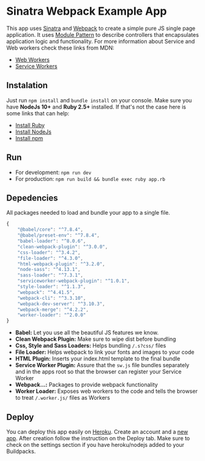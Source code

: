 # Sinatra Webpack Example App

This app uses [Sinatra](http://sinatra-org-book.herokuapp.com/) and [Webpack](https://webpack.js.org/guides/)
to create a simple pure JS single page application. It uses [Module Pattern](https://dev.to/tomekbuszewski/module-pattern-in-javascript-56jm) to describe controllers that encapsulates application logic and functionality. For more information about Service and Web workers check these links from MDN:
- [Web Workers](https://developer.mozilla.org/en-US/docs/Web/API/Web_Workers_API/Using_web_workers)
- [Service Workers](https://developer.mozilla.org/en-US/docs/Web/API/Service_Worker_API/Using_Service_Workers)

## Instalation
Just run ```npm install``` and ```bundle install``` on your console. Make sure you have **NodeJs 10+** and **Ruby 2.5+** installed. If that's not the case here is some links that can help:
- [Install Ruby](https://www.ruby-lang.org/en/documentation/installation/)
- [Install NodeJs](https://nodejs.org/en/)
- [Install npm](https://www.npmjs.com/get-npm)

## Run
- For development: ```npm run dev```
- For production: ```npm run build && bundle exec ruby app.rb```

## Depedencies
All packages needed to load and bundle your app to a single
file.
```javascript
{
	"@babel/core": "^7.8.4",
	"@babel/preset-env": "^7.8.4",
	"babel-loader": "^8.0.6",
	"clean-webpack-plugin": "^3.0.0",
	"css-loader": "^3.4.2",
	"file-loader": "^4.3.0",
	"html-webpack-plugin": "^3.2.0",
	"node-sass": "^4.13.1",
	"sass-loader": "^7.3.1",
	"serviceworker-webpack-plugin": "^1.0.1",
	"style-loader": "^1.1.3",
	"webpack": "^4.41.5",
	"webpack-cli": "^3.3.10",
	"webpack-dev-server": "^3.10.3",
	"webpack-merge": "^4.2.2",
	"worker-loader": "^2.0.0"
}
 ```
- **Babel:** Let you use all the beautiful JS features we know.
- **Clean Webpack Plugin:** Make sure to wipe dist before bundling
- **Css, Style and Sass Loaders:** Helps bundling ```/.s?css/``` files
- **File Loader:** Helps webpack to link your fonts and images to your code
- **HTML Plugin:** Inserts your index.html template to the final bundle
- **Service Worker Plugin:** Assure that the ```sw.js``` file bundles separately and in the apps root so that the browser can register your Service Worker
- **Webpack...:** Packages to provide webpack functionality
- **Worker Loader:** Exposes web workers to the code and tells the browser to treat ```/.worker.js/``` files as Workers

## Deploy
You can deploy this app easily on [Heroku](https://www.heroku.com). Create an account and a [new app](https://dashboard.heroku.com/new-app). After creation follow the instruction on the Deploy tab. Make sure to check on the settings section if you have heroku/nodejs added to your Buildpacks.